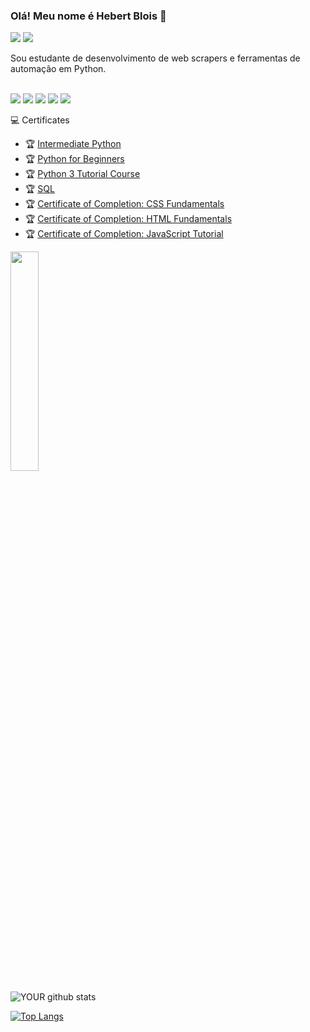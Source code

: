 ### Olá! Meu nome é Hebert Blois 👋

[<img src="https://img.shields.io/badge/GitHub-100000?style=for-the-badge&logo=github&logoColor=white" />](https://github.com/hebertblois) [<img src="https://img.shields.io/badge/LinkedIn-0077B5?style=for-the-badge&logo=linkedin&logoColor=white" />](https://www.linkedin.com/in/hebertblois/)

Sou estudante de desenvolvimento de web scrapers e ferramentas de automação em Python.

<div style="display: inline_block"><br>
<img src="https://img.shields.io/badge/Python-3776AB?style=for-the-badge&logo=python&logoColor=white" />
<img src="https://img.shields.io/badge/HTML5-E34F26?style=for-the-badge&logo=html5&logoColor=white" />
<img src="https://img.shields.io/badge/Markdown-000000?style=for-the-badge&logo=markdown&logoColor=white" />
<img src="https://img.shields.io/badge/MySQL-00000F?style=for-the-badge&logo=mysql&logoColor=white" />
<img src="https://img.shields.io/badge/SQLite-07405E?style=for-the-badge&logo=sqlite&logoColor=white" /> </br>
</div>


💻 Certificates </br>
- 🏆 [Intermediate Python](https://www.sololearn.com/certificates/course/en/938770/1158/landscape/png) </br>
- 🏆 [Python for Beginners](https://www.sololearn.com/certificates/course/en/938770/1157/landscape/png) </br>
- 🏆 [Python 3 Tutorial Course](https://www.sololearn.com/Certificate/1073-938770/png) </br>
- 🏆 [SQL](https://www.sololearn.com/certificates/course/en/938770/1060/landscape/png) </br>
- 🏆 [Certificate of Completion: CSS Fundamentals](https://www.sololearn.com/Certificate/1023-938770/pdf/) </br>
- 🏆 [Certificate of Completion: HTML Fundamentals](https://www.sololearn.com/Certificate/1014-938770/pdf/) </br>
- 🏆 [Certificate of Completion: JavaScript Tutorial](https://www.sololearn.com/Certificate/1024-938770/pdf/) </br>

<img src="https://octocat-generator-assets.githubusercontent.com/my-octocat-1626889003936.png" width=30%/>

![YOUR github stats](https://github-readme-stats.vercel.app/api?username=hebertblois&show_icons=true&theme=merko)

[![Top Langs](https://github-readme-stats.vercel.app/api/top-langs/?username=hebertblois&layout=compact&theme=merko)](https://github.com/hebertblois/git)


